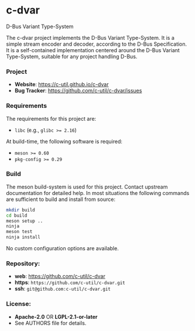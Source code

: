 c-dvar
======

D-Bus Variant Type-System

The c-dvar project implements the D-Bus Variant Type-System. It is a simple
stream encoder and decoder, according to the D-Bus Specification. It is a
self-contained implementation centered around the D-Bus Variant Type-System,
suitable for any project handling D-Bus.

### Project

 * **Website**: <https://c-util.github.io/c-dvar>
 * **Bug Tracker**: <https://github.com/c-util/c-dvar/issues>

### Requirements

The requirements for this project are:

 * `libc` (e.g., `glibc >= 2.16`)

At build-time, the following software is required:

 * `meson >= 0.60`
 * `pkg-config >= 0.29`

### Build

The meson build-system is used for this project. Contact upstream
documentation for detailed help. In most situations the following
commands are sufficient to build and install from source:

```sh
mkdir build
cd build
meson setup ..
ninja
meson test
ninja install
```

No custom configuration options are available.

### Repository:

 - **web**:   <https://github.com/c-util/c-dvar>
 - **https**: `https://github.com/c-util/c-dvar.git`
 - **ssh**:   `git@github.com:c-util/c-dvar.git`

### License:

 - **Apache-2.0** OR **LGPL-2.1-or-later**
 - See AUTHORS file for details.
